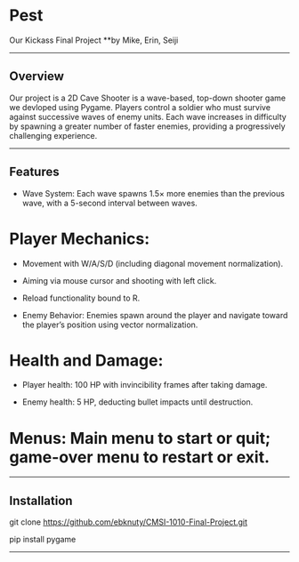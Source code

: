 # Pest
Our Kickass Final Project 
**by Mike, Erin, Seiji

---

## Overview  

Our project is a 2D Cave Shooter is a wave-based, top-down shooter game we devloped using Pygame. Players control a soldier who must survive against successive waves of enemy units. Each wave increases in difficulty by spawning a greater number of faster enemies, providing a progressively challenging experience.

---  


## Features

- Wave System: Each wave spawns 1.5× more enemies than the previous wave, with a 5-second interval between waves.

# Player Mechanics:

- Movement with W/A/S/D (including diagonal movement normalization).

- Aiming via mouse cursor and shooting with left click.

- Reload functionality bound to R.

- Enemy Behavior: Enemies spawn around the player and navigate toward the player’s position using vector normalization.

# Health and Damage:

- Player health: 100 HP with invincibility frames after taking damage.

- Enemy health: 5 HP, deducting bullet impacts until destruction.

# Menus: Main menu to start or quit; game-over menu to restart or exit.

---

## Installation

git clone https://github.com/ebknuty/CMSI-1010-Final-Project.git

pip install pygame 

---


